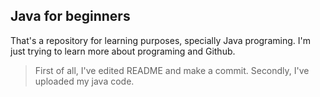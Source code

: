 ## **Java for beginners**
That's a repository for learning purposes, specially Java programing. 
I'm just trying to learn more about programing and Github. 

> First of all, I've edited README and make a commit. 
> Secondly, I've uploaded my java code. 

